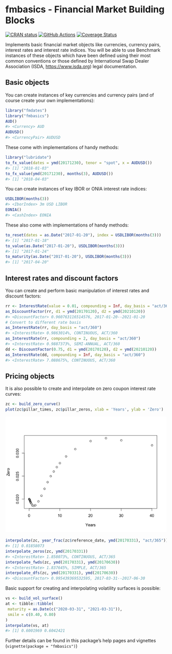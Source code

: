 
<!-- README.md is generated from README.Rmd. Please edit that file -->

# fmbasics - Financial Market Building Blocks

<!-- badges: start -->

[![CRAN
status](https://www.r-pkg.org/badges/version/fmbasics)](https://CRAN.R-project.org/package=fmbasics)
[![GitHub
Actions](https://github.com/imanuelcostigan/fmbasics/workflows/R-CMD-check/badge.svg)](https://github.com/imanuelcostigan/fmbasics/actions?workflow=R-CMD-check)
[![Coverage
Status](https://img.shields.io/codecov/c/github/imanuelcostigan/fmbasics/master.svg)](https://codecov.io/github/imanuelcostigan/fmbasics?branch=master)
<!-- badges: end -->

Implements basic financial market objects like currencies, currency
pairs, interest rates and interest rate indices. You will be able to use
Benchmark instances of these objects which have been defined using their
most common conventions or those defined by International Swap Dealer
Association (ISDA, <https://www.isda.org>) legal documentation.

## Basic objects

You can create instances of key currencies and currency pairs (and of
course create your own implementations):

``` r
library("fmdates")
library("fmbasics")
AUD()
#> <Currency> AUD
AUDUSD()
#> <CurrencyPair> AUDUSD
```

These come with implementations of handy methods:

``` r
library("lubridate")
to_fx_value(dates = ymd(20171230), tenor = "spot", x = AUDUSD())
#> [1] "2018-01-03"
to_fx_value(ymd(20171230), months(3), AUDUSD())
#> [1] "2018-04-03"
```

You can create instances of key IBOR or ONIA interest rate indices:

``` r
USDLIBOR(months(3))
#> <IborIndex> 3m USD LIBOR
EONIA()
#> <CashIndex> EONIA
```

These also come with implementations of handy methods:

``` r
to_reset(dates = as.Date("2017-01-20"), index = USDLIBOR(months(3)))
#> [1] "2017-01-18"
to_value(as.Date("2017-01-20"), USDLIBOR(months(3)))
#> [1] "2017-01-24"
to_maturity(as.Date("2017-01-20"), USDLIBOR(months(3)))
#> [1] "2017-04-20"
```

## Interest rates and discount factors

You can create and perform basic manipulation of interest rates and
discount factors:

``` r
rr <- InterestRate(value = 0.01, compounding = Inf, day_basis = "act/365")
as_DiscountFactor(rr, d1 = ymd(20170120), d2 = ymd(20210120))
#> <DiscountFactor> 0.960763116514576, 2017-01-20--2021-01-20
# Convert to different rate basis
as_InterestRate(rr, day_basis = "act/360")
#> <InterestRate> 0.9863014%, CONTINUOUS, ACT/360
as_InterestRate(rr, compounding = 2, day_basis = "act/360")
#> <InterestRate> 0.9887373%, SEMI-ANNUAL, ACT/360
dd <- DiscountFactor(0.75, d1 = ymd(20170120), d2 = ymd(20210120))
as_InterestRate(dd, compounding = Inf, day_basis = "act/360")
#> <InterestRate> 7.088675%, CONTINUOUS, ACT/360
```

## Pricing objects

It is also possible to create and interpolate on zero coupon interest
rate curves:

``` r
zc <- build_zero_curve()
plot(zc$pillar_times, zc$pillar_zeros, xlab = 'Years', ylab = 'Zero')
```

![](inst/README-unnamed-chunk-7-1.png)<!-- -->

``` r
interpolate(zc, year_frac(zc$reference_date, ymd(20170331), "act/365"))
#> [1] 0.01858073
interpolate_zeros(zc, ymd(20170331))
#> <InterestRate> 1.858073%, CONTINUOUS, ACT/365
interpolate_fwds(zc, ymd(20170331), ymd(20170630))
#> <InterestRate> 1.837645%, SIMPLE, ACT/365
interpolate_dfs(zc, ymd(20170331), ymd(20170630))
#> <DiscountFactor> 0.995439369532595, 2017-03-31--2017-06-30
```

Basic support for creating and interpolating volatility surfaces is
possible:

``` r
vs <- build_vol_surface()
at <- tibble::tibble(
 maturity = as.Date(c("2020-03-31", "2021-03-31")),
 smile = c(0.40, 0.80)
)
interpolate(vs, at)
#> [1] 0.6001969 0.6042421
```

Further details can be found in this package’s help pages and vignettes
(`vignette(package = "fmbasics")`)
